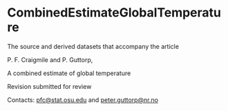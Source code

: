 # CombinedEstimateGlobalTemperature

The source and derived datasets that accompany the article

P. F. Craigmile and P. Guttorp,

A combined estimate of global temperature

Revision submitted for review

Contacts: pfc@stat.osu.edu and peter.guttorp@nr.no 



